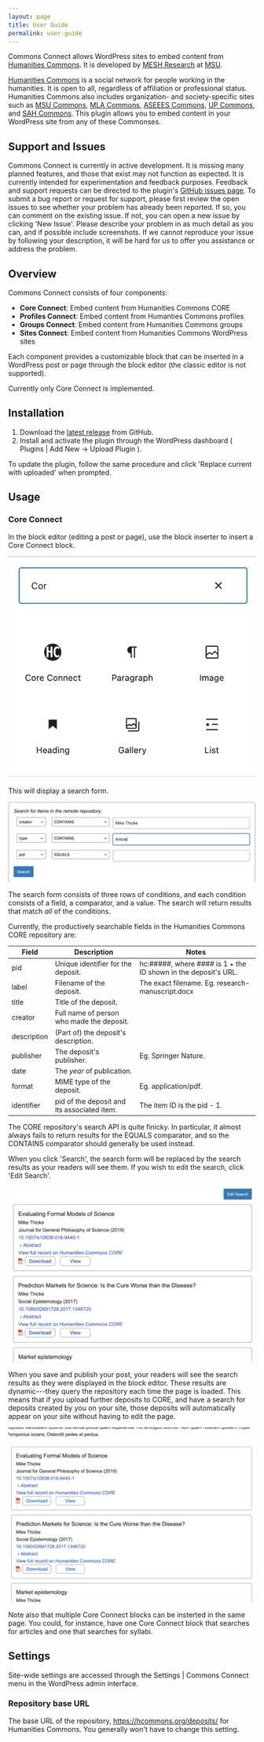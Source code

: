 ```yaml
---
layout: page
title: User Guide
permalink: user-guide
---
```


Commons Connect allows WordPress sites to embed content from [Humanities
Commons](https://hcommons.org/). It is developed by [MESH
Research](https://www.meshresearch.net/) at [MSU](https://msu.edu/).

[Humanities Commons](https://hcommons.org/) is a social network for people
working in the humanities. It is open to all, regardless of affiliation or
professional status. Humanities Commons also includes organization- and
society-specific sites such as [MSU Commons](https://commons.msu.edu/), [MLA
Commons](https://mla.hcommons.org/), [ASEEES
Commons](https://aseees.hcommons.org/), [UP Commons](https://up.hcommons.org/),
and [SAH Commons](https://sah.hcommons.org/). This plugin allows you to embed
content in your WordPress site from any of these Commonses.

## Support and Issues

Commons Connect is currently in active development. It is missing many planned
features, and those that exist may not function as expected. It is currently
intended for experimentation and feedback purposes. Feedback and support
requests can be directed to the plugin's [GitHub issues
page](https://github.com/MESH-Research/commons-connect/issues). To submit a bug
report or request for support, please first review the open issues to see
whether your problem has already been reported. If so, you can comment on the
existing issue. If not, you can open a new issue by clicking 'New Issue'. Please
describe your problem in as much detail as you can, and if possible include
screenshots. If we cannot reproduce your issue by following your description, it
will be hard for us to offer you assistance or address the problem.

## Overview

Commons Connect consists of four components:

- **Core Connect**: Embed content from Humanities Commons CORE
- **Profiles Connect**: Embed content from Humanties Commons profiles
- **Groups Connect**: Embed content from Humanities Commons groups
- **Sites Connect**: Embed content from Humanities Commons WordPress sites

Each component provides a customizable block that can be inserted in a WordPress
post or page through the block editor (the classic editor is not supported).

Currently only Core Connect is implemented.

## Installation

1. Download the [latest
   release](https://github.com/MESH-Research/commons-connect/releases/latest/commons-connect.zip)
   from GitHub.
2. Install and activate the plugin through the WordPress dashboard ( Plugins |
   Add New -> Upload Plugin ).

To update the plugin, follow the same procedure and click 'Replace current with
uploaded' when prompted.

## Usage

### Core Connect

In the block editor (editing a post or page), use the block inserter to insert a
Core Connect block.

![Inserting the Core Connect block](assets/cc-insert-block.png)

This will display a search form.

![Core Connect search form](assets/cc-search-form.png)

The search form consists of three rows of conditions, and each condition
consists of a field, a comparator, and a value. The search will return results
that match *all* of the conditions.

Currently, the productively searchable fields in the Humanities Commons CORE
repository are:

| Field       | Description                                 | Notes                                                          |
| ----------- | ------------------------------------------- | -------------------------------------------------------------- |
| pid         | Unique identifier for the deposit.          | hc:#####, where #### is 1 + the ID shown in the deposit's URL. |
| label       | Filename of the deposit.                    | The exact filename. Eg. research-manuscript.docx               |
| title       | Title of the deposit.                       |                                                                |
| creator     | Full name of person who made the deposit.   |                                                                |
| description | (Part of) the deposit's description.        |                                                                |
| publisher   | The deposit's publisher.                    | Eg. Springer Nature.                                           |
| date        | The *year* of publication.                  |                                                                |
| format      | MIME type of the deposit.                   | Eg. application/pdf.                                           |
| identifier  | pid of the deposit and its associated item. | The item ID is the pid - 1.                                    |

The CORE repository's search API is quite finicky. In particular, it almost
always fails to return results for the EQUALS comparator, and so the CONTAINS
comparator should generally be used instead.

When you click 'Search', the search form will be replaced by the search results
as your readers will see them. If you wish to edit the search, click 'Edit
Search'.

![Search results in block editor](assets/cc-search-results.png)

When you save and publish your post, your readers will see the search results as
they were displayed in the block editor. These results are dynamic---they query
the repository each time the page is loaded. This means that if you upload
further deposits to CORE, and have a search for deposits created by you on your
site, those deposits will automatically appear on your site without having to
edit the page.

![Search results on the frontend](assets/cc-front.png)

Note also that multiple Core Connect blocks can be insterted in the same page.
You could, for instance, have one Core Connect block that searches for articles
and one that searches for syllabi.

## Settings

Site-wide settings are accessed through the Settings | Commons Connect menu in
the WordPress admin interface.

### Repository base URL

The base URL of the repository, https://hcommons.org/deposits/ for Humanities
Commons. You generally won't have to change this setting.

